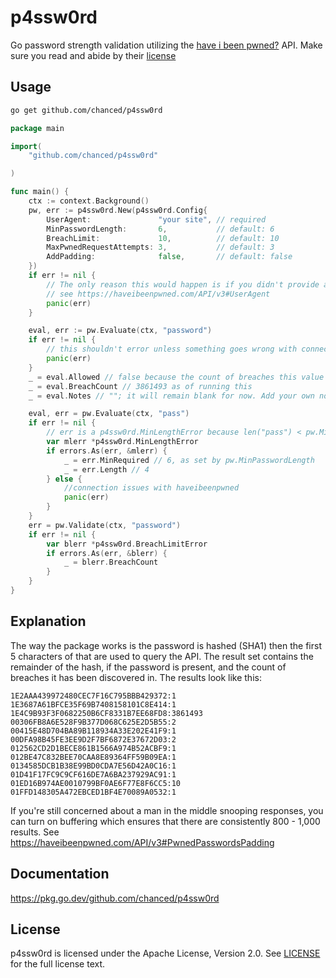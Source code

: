 # p4ssw0rd

Go password strength validation utilizing the [have i been pwned?](https://haveibeenpwned.com/API/v3#SearchingPwnedPasswordsByRange) API. Make sure you read and abide by their [license](https://haveibeenpwned.com/API/v3#License)

## Usage

```bash
go get github.com/chanced/p4ssw0rd
```

```go
package main

import(
    "github.com/chanced/p4ssw0rd"

)

func main() {
    ctx := context.Background()
    pw, err := p4ssw0rd.New(p4ssw0rd.Config{
        UserAgent:               "your site", // required
        MinPasswordLength:       6,           // default: 6
        BreachLimit:             10,          // default: 10
        MaxPwnedRequestAttempts: 3,           // default: 3
        AddPadding:              false,       // default: false
    })
    if err != nil {
        // The only reason this would happen is if you didn't provide a user agent.
        // see https://haveibeenpwned.com/API/v3#UserAgent
        panic(err)
    }

    eval, err := pw.Evaluate(ctx, "password")
    if err != nil {
        // this shouldn't error unless something goes wrong with connecting to haveibeenpwned
        panic(err)
    }
    _ = eval.Allowed // false because the count of breaches this value has been involved in exceeds BreachLimit
    _ = eval.BreachCount // 3861493 as of running this
    _ = eval.Notes // ""; it will remain blank for now. Add your own notes in your handler

    eval, err = pw.Evaluate(ctx, "pass")
    if err != nil {
        // err is a p4ssw0rd.MinLengthError because len("pass") < pw.MinPasswordLength
        var mlerr *p4ssw0rd.MinLengthError
        if errors.As(err, &mlerr) {
            _ = err.MinRequired // 6, as set by pw.MinPasswordLength
            _ = err.Length // 4
        } else {
            //connection issues with haveibeenpwned
            panic(err)
        }
    }
    err = pw.Validate(ctx, "password")
    if err != nil {
        var blerr *p4ssw0rd.BreachLimitError
        if errors.As(err, &blerr) {
            _ = blerr.BreachCount
        }
    }
}
```

## Explanation

The way the package works is the password is hashed (SHA1) then the first 5 characters of that are used to query the API. The result set contains the remainder of the hash, if the password is present, and the count of breaches it has been discovered in. The results look like this:

```
1E2AAA439972480CEC7F16C795BBB429372:1
1E3687A61BFCE35F69B7408158101C8E414:1
1E4C9B93F3F0682250B6CF8331B7EE68FD8:3861493
00306FB8A6E528F9B377D068C625E2D5B55:2
00415E48D704BA89B118934A33E202E41F9:1
00DFA98B45FE3EE9D2F7BF6872E37672D03:2
012562CD2D1BECE861B1566A974B52ACBF9:1
012BE47C832BEE70CAA8E89364FF59B09EA:1
0134585DCB1B38E99BD0CDA7E56D42A0C16:1
01D41F17FC9C9CF616DE7A6BA237929AC91:1
01ED16B974AE0010799BF0AE6F77E8F6CC5:10
01FFD148305A472EBCED1BF4E70089A0532:1
```

If you're still concerned about a man in the middle snooping responses, you can turn on buffering which ensures that there are consistently 800 - 1,000 results. See https://haveibeenpwned.com/API/v3#PwnedPasswordsPadding

## Documentation

https://pkg.go.dev/github.com/chanced/p4ssw0rd

## License

p4ssw0rd is licensed under the Apache License, Version 2.0. See [LICENSE](https://github.com/chanced/p4ssw0rd/blob/main/LICENSE) for the full license text.
